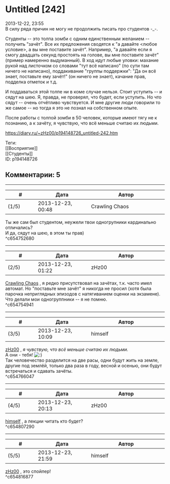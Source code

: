 Untitled [242]
==============

  
2013-12-22, 23:55  
 В силу ряда причин не могу не продолжить писать про студентов -\_-.   
   
 Студенты -- это толпа зомби с одним единственным желанием -- получить "зачёт". Все их предложения сводятся к "а давайте <любое условие>, а вы мне поставите зачёт". Например, "а давайте если я смогу двадцать секунд простоять на голове, вы мне поставите зачёт" (пример намеренно выдуманный). В ход идут любые уловки: махание рукой над листочком со словами "тут всё написано" (по сути там ничего не написано), поддакивание "группы поддержки": "Да он всё знает, поставьте ему зачёт!" (он ничего не знает), качание прав, подделка отметок и т.д.   
   
 И поддаваться этой толпе ни в коме случае нельзя. Стоит уступить -- и сядут на шею. Я, правда, не проверял, что будет, если уступить. Но что сядут -- очень отчётливо чувствуется. И мне другие люди говорили то же самое -- но тогда я это не познал на собственном опыте.   
   
 После работы с толпой зомби в 50 человек, которые имеют тягу не к познанию, а к зачёту, я чувствую, что всё меньше считаю их людьми.   
  
<https://diary.ru/~zHz00/p194148726_untitled-242.htm>  
  
Теги:  
[[Восприятие]]  
[[Студенты]]  
ID: p194148726  


Комментарии: 5
--------------

  


---



|         #         |              Дата              |                     Автор                     |           ID           |
| --- | --- | --- | --- |
| (1/5) | 2013-12-23, 00:48 | Crawling Chaos | c654752680 |

  
 Ты же сам был студентом, неужели твои одногрупники кардинально отличались?   
 И да, сядут на шею, в этом ты прав)   
 ^c654752680

---



|         #         |              Дата              |                     Автор                     |           ID           |
| --- | --- | --- | --- |
| (2/5) | 2013-12-23, 01:22 | zHz00 | c654754941 |

  
  [Crawling Chaos](http://degozaru.diary.ru "de gozaru")  , я редко присутствовал на зачётах, т.к. часто имел автомат. Но "поставьте мне зачёт" я никогда не просил (хотя была парочка неприглядных эпизодов с натягиванием оценки на экзамене). Что делали мои одногруппники -- я не помню.   
 ^c654754941

---



|         #         |              Дата              |                     Автор                     |           ID           |
| --- | --- | --- | --- |
| (3/5) | 2013-12-23, 10:09 | himself | c654766047 |

  
  [zHz00](https://zHz00.diary.ru "Untitled")  ,  *я чувствую, что всё меньше считаю их людьми.*    
 А они - тебя! ![:)](http://static.diary.ru/picture/3.gif)   
 Так человечество разделится на две расы, одни будут жить на земле, другие под землёй, только два раза в году, весной и осенью, они будут встречаться и сдавать зачёты.   
 ^c654766047

---



|         #         |              Дата              |                     Автор                     |           ID           |
| --- | --- | --- | --- |
| (4/5) | 2013-12-23, 20:13 | zHz00 | c654807290 |

  
  [himself](http://himself.diary.ru "void")  , а лекции читать кто будет?   
 ^c654807290

---



|         #         |              Дата              |                     Автор                     |           ID           |
| --- | --- | --- | --- |
| (5/5) | 2013-12-23, 21:59 | himself | c654816877 |

  
  [zHz00](https://zHz00.diary.ru "Untitled")  , это спойлер!   
 ^c654816877